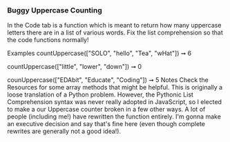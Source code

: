 ### Buggy Uppercase Counting

In the Code tab is a function which is meant to return how many uppercase letters there are in a list of various words. Fix the list comprehension so that the code functions normally!

Examples
countUppercase(["SOLO", "hello", "Tea", "wHat"]) ➞ 6

countUppercase(["little", "lower", "down"]) ➞ 0

counUppercase(["EDAbit", "Educate", "Coding"]) ➞ 5
Notes
Check the Resources for some array methods that might be helpful.
This is originally a loose translation of a Python problem. However, the Pythonic List Comprehension syntax was never really adopted in JavaScript, so I elected to make a our Uppercase counter broken in a few other ways.
A lot of people (including me!) have rewritten the function entirely. I'm gonna make an executive decision and say that's fine here (even though complete rewrites are generally not a good idea!).
